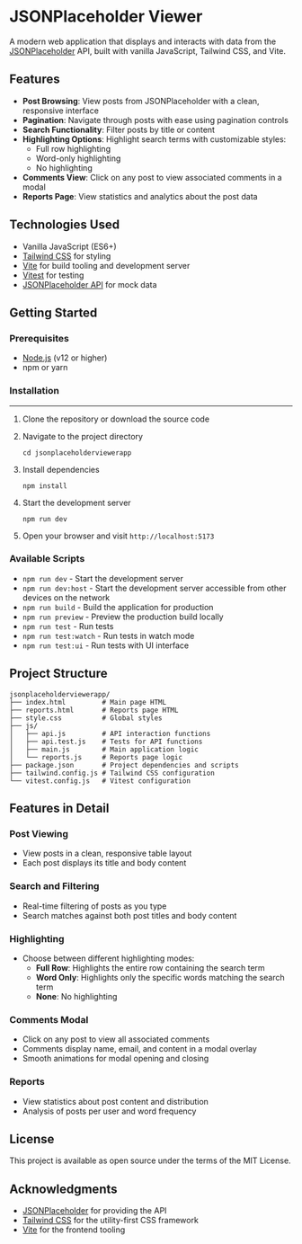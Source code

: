 # JSONPlaceholder Viewer

A modern web application that displays and interacts with data from the [JSONPlaceholder](https://jsonplaceholder.typicode.com/) API, built with vanilla JavaScript, Tailwind CSS, and Vite.

## Features

- **Post Browsing**: View posts from JSONPlaceholder with a clean, responsive interface
- **Pagination**: Navigate through posts with ease using pagination controls
- **Search Functionality**: Filter posts by title or content
- **Highlighting Options**: Highlight search terms with customizable styles:
  - Full row highlighting
  - Word-only highlighting
  - No highlighting
- **Comments View**: Click on any post to view associated comments in a modal
- **Reports Page**: View statistics and analytics about the post data

## Technologies Used

- Vanilla JavaScript (ES6+)
- [Tailwind CSS](https://tailwindcss.com/) for styling
- [Vite](https://vitejs.dev/) for build tooling and development server
- [Vitest](https://vitest.dev/) for testing
- [JSONPlaceholder API](https://jsonplaceholder.typicode.com/) for mock data

## Getting Started

### Prerequisites

- [Node.js](https://nodejs.org/) (v12 or higher)
- npm or yarn

### Installation
****
1. Clone the repository or download the source code

2. Navigate to the project directory
   ```
   cd jsonplaceholderviewerapp
   ```

3. Install dependencies
   ```
   npm install
   ```

4. Start the development server
   ```
   npm run dev
   ```

5. Open your browser and visit `http://localhost:5173`

### Available Scripts

- `npm run dev` - Start the development server
- `npm run dev:host` - Start the development server accessible from other devices on the network
- `npm run build` - Build the application for production
- `npm run preview` - Preview the production build locally
- `npm run test` - Run tests
- `npm run test:watch` - Run tests in watch mode
- `npm run test:ui` - Run tests with UI interface

## Project Structure

```
jsonplaceholderviewerapp/
├── index.html         # Main page HTML
├── reports.html       # Reports page HTML
├── style.css          # Global styles
├── js/
│   ├── api.js         # API interaction functions
│   ├── api.test.js    # Tests for API functions
│   ├── main.js        # Main application logic
│   └── reports.js     # Reports page logic
├── package.json       # Project dependencies and scripts
├── tailwind.config.js # Tailwind CSS configuration
└── vitest.config.js   # Vitest configuration
```

## Features in Detail

### Post Viewing
- View posts in a clean, responsive table layout
- Each post displays its title and body content

### Search and Filtering
- Real-time filtering of posts as you type
- Search matches against both post titles and body content

### Highlighting
- Choose between different highlighting modes:
  - **Full Row**: Highlights the entire row containing the search term
  - **Word Only**: Highlights only the specific words matching the search term
  - **None**: No highlighting

### Comments Modal
- Click on any post to view all associated comments
- Comments display name, email, and content in a modal overlay
- Smooth animations for modal opening and closing

### Reports
- View statistics about post content and distribution
- Analysis of posts per user and word frequency

## License

This project is available as open source under the terms of the MIT License.

## Acknowledgments

- [JSONPlaceholder](https://jsonplaceholder.typicode.com/) for providing the API
- [Tailwind CSS](https://tailwindcss.com/) for the utility-first CSS framework
- [Vite](https://vitejs.dev/) for the frontend tooling
